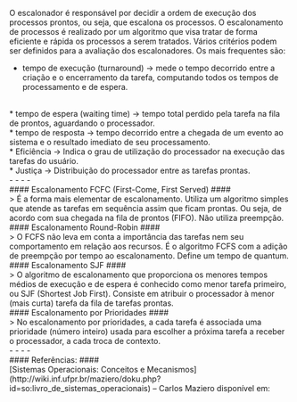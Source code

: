 O escalonador é responsável por decidir a ordem de execução dos processos prontos, ou seja, que escalona os processos. O escalonamento de processos é realizado por um algoritmo que visa tratar de forma eficiente e rápida os processos a serem tratados. Vários critérios podem ser definidos para a avaliação dos escalonadores. Os mais frequentes são:
<br />
* tempo de execução (turnaround) → mede o tempo decorrido entre a criação e o encerramento da tarefa, computando todos os tempos de processamento e de espera.
<br />
* tempo de espera (waiting time) → tempo total perdido pela tarefa na fila de prontos, aguardando o processador.
<br />
* tempo de resposta → tempo decorrido entre a chegada de um evento ao sistema e o resultado imediato de seu processamento.
<br />
* Eficiência → Indica o grau de utilização do processador na execução das tarefas do usuário.
<br />
* Justiça → Distribuição do processador entre as tarefas prontas.
<br />
- - - -
<br />
#### Escalonamento FCFC (First-Come, First Served) ####
<br />
> É a forma mais elementar de escalonamento. Utiliza um algoritmo simples que atende as tarefas em sequência assim que ficam prontas. Ou seja, de acordo com sua chegada na fila de prontos (FIFO). Não utiliza preempção.
<br />
#### Escalonamento Round-Robin ####
<br />
> O FCFS não leva em conta a importância das tarefas nem seu comportamento em relação aos recursos. É o algoritmo FCFS com a adição de preempção por tempo ao escalonamento. Define um tempo de quantum.
<br />
#### Escalonamento SJF ####
<br />
> O algoritmo de escalonamento que proporciona os menores tempos médios de execução e de espera é conhecido como menor tarefa primeiro, ou SJF (Shortest Job First). Consiste em atribuir o processador à menor (mais curta) tarefa da fila de tarefas prontas.
<br />
#### Escalonamento por Prioridades ####
<br />
> No escalonamento por prioridades, a cada tarefa é associada uma prioridade (número inteiro) usada para escolher a próxima tarefa a receber o processador, a cada troca de contexto.
<br />
- - - -
<br />
#### Referências: ####
<br />
[Sistemas Operacionais: Conceitos e Mecanismos](http://wiki.inf.ufpr.br/maziero/doku.php?id=so:livro_de_sistemas_operacionais) – Carlos Maziero disponível em: <http://wiki.inf.ufpr.br/maziero/doku.php?id=so:livro_de_sistemas_operacionais>
<br />